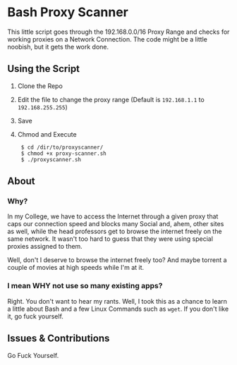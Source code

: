 Bash Proxy Scanner
==================

This little script goes through the 192.168.0.0/16 Proxy Range and checks for working proxies on a Network Connection. The code might be a little noobish, but it gets the work done.


Using the Script
----------------

1. Clone the Repo
2. Edit the file to change the proxy range (Default is `192.168.1.1` to `192.168.255.255`)
3. Save
4. Chmod and Execute
	

		$ cd /dir/to/proxyscanner/
		$ chmod +x proxy-scanner.sh
		$ ./proxyscanner.sh


About
-----

### Why?

In my College, we have to access the Internet through a given proxy that caps our connection speed and blocks many Social and, ahem, other sites as well, while the head professors get to browse the internet freely on the same network. It wasn't too hard to guess that they were using special proxies assigned to them.

Well, don't I deserve to browse the internet freely too? And maybe torrent a couple of movies at high speeds while I'm at it.


### I mean WHY not use so many existing apps? 

Right. You don't want to hear my rants. Well, I took this as a chance to learn a little about Bash and a few Linux Commands such as `wget`. If you don't like it, go fuck yourself.


Issues & Contributions
----------------------

Go Fuck Yourself.
